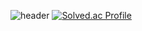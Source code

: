 ![header](https://capsule-render.vercel.app/api?type=cylinder&color=gradient&theme=gruvbox_light&height=40&section=header&text=Welcome%20to%20smilehee18%20Github!&desc=&fontSize=20)
[![Solved.ac Profile](http://mazassumnida.wtf/api/v2/generate_badge?boj=smilehee18)](https://solved.ac/smilehee18/)


